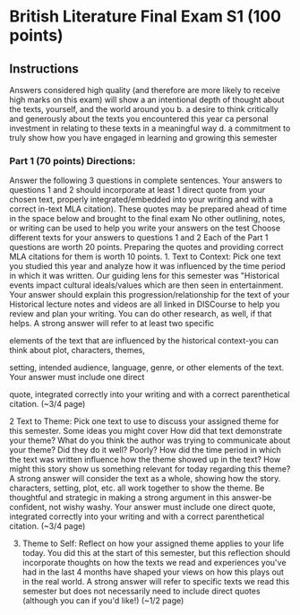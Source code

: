 # British Literature Final Exam S1 (100 points)

## Instructions

Answers considered high quality (and therefore are more likely to receive high marks on this exam) will show a an intentional depth of thought about the texts, yourself, and the world around you b. a desire to think critically and generously about the texts you encountered this year ca personal investment in relating to these texts in a meaningful way d. a commitment to truly show how you have engaged in learning and growing this semester

### Part 1 (70 points) Directions:

Answer the following 3 questions in complete sentences.
Your answers to questions 1 and 2 should incorporate at least 1 direct quote from your chosen text, properly integrated/embedded into your writing and with a correct in-text MLA citation). These quotes may be prepared ahead of time in the space below and brought to the final exam
No other outlining, notes, or writing can be used to help you write your answers on the test
Choose different texts for your answers to questions 1 and 2
Each of the Part 1 questions are worth 20 points.
Preparing the quotes and providing correct MLA citations for them is worth 10 points. 1. Text to Context: Pick one text you studied this year and analyze how it was influenced by the time period in which it was written. Our guiding lens for this semester was "Historical events impact cultural ideals/values which are then seen in entertainment. Your answer should explain this progression/relationship for the text of your Historical lecture notes and videos are all linked in DISCourse to help you review and plan your writing. You can do other research, as well, if that helps. A strong answer will refer to at least two specific

elements of the text that are influenced by the historical context-you can think about plot, characters, themes,

setting, intended audience, language, genre, or other elements of the text. Your answer must include one direct

quote, integrated correctly into your writing and with a correct parenthetical citation. (~3/4 page)

2 Text to Theme: Pick one text to use to discuss your assigned theme for this semester. Some ideas you might cover How did that text demonstrate your theme? What do you think the author was trying to communicate about your theme? Did they do it well? Poorly? How did the time period in which the text was written influence how the theme showed up in the text? How might this story show us something relevant for today regarding this theme? A strong answer will consider the text as a whole, showing how the story. characters, setting, plot, etc. all work together to show the theme. Be thoughtful and strategic in making a strong argument in this answer-be confident, not wishy washy. Your answer must include one direct quote, integrated correctly into your writing and with a correct parenthetical citation. (~3/4 page)

3. Theme to Self: Reflect on how your assigned theme applies to your life today. You did this at the start of this semester, but this reflection should incorporate thoughts on how the texts we read and experiences you've had in the last 4 months have shaped your views on how this plays out in the real world. A strong answer will refer to specific texts we read this semester but does not necessarily need to include direct quotes (although you can if you'd like!) (~1/2 page)